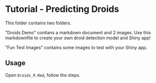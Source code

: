 # Tutorial - Predicting Droids

This folder contains two folders. 

"Droids Demo" contians a markdown document and 2 images.  Use this markdownfile to create your own droid detection model and Shiny app! 

"Fun Test Images" contains some images to test with your Shiny app. 

## Usage

Open `Droids_R.Rmd`, follow the steps.


